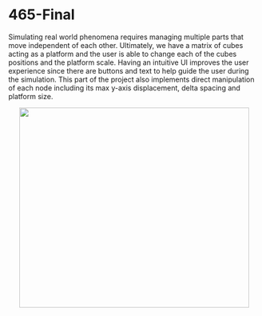 # 465-Final

Simulating real world phenomena requires managing multiple parts that move independent of each other. Ultimately, we have a matrix of cubes acting as a platform and the user is able to change each of the cubes positions and the platform scale. Having an intuitive UI improves the user experience since there are buttons and text to help guide the user during the simulation. This part of the project also implements direct manipulation of each node including its max y-axis displacement, delta spacing and platform size.

<p align="center">
  <img width="460" height="400" src="https://github.com/dou10/Unity--3D-modeling/blob/master/unity.PNG">
</p>
